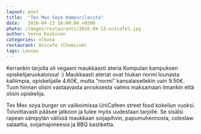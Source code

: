 ```yaml
---
layout: post
title:  "Tex Mex Soya Hampurilaista"
date:   2016-04-13 18:00:00 +0200
photo: /images/restaurants/2016-04-13-unicafe1.jpg
author: Verna Koskinen
categories: ulkona
restaurant: Unicafe (Chemicum)
tags: Lounas
---
```


Kerrankin tarjolla oli vegaani maukkaasti ateria Kumpulan kampuksen opiskelijaruokaloissa! :) Maukkaasti ateriat ovat hiukan normi lounasta kalliimpia, opiskelijalle 4.60€, mutta "normi" kansalaisellekin vain 9.50€. Tuon hinnan olisin vastaavasta annoksesta valmis maksamaan ilmankin että olisin opiskelija.

Tex Mex soya burger on valikoimissa UniCafeen street food kokeilun vuoksi. Toivottavasti pääsee jatkoon ja tulee myös uudestaan tarjolle. Se sisälsi rapean sämpylän välissä maukkaan soijapihvin, papumuhennosta, coleslaw salaattia, soijamajoneesia ja  BBQ kastiketta.
